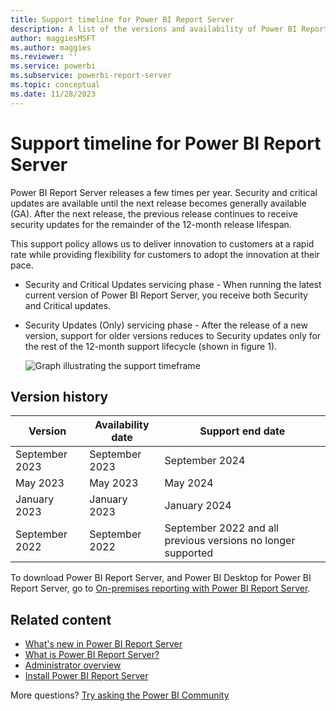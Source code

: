 ```yaml
---
title: Support timeline for Power BI Report Server
description: A list of the versions and availability of Power BI Report Server.
author: maggiesMSFT
ms.author: maggies
ms.reviewer: ''
ms.service: powerbi
ms.subservice: powerbi-report-server
ms.topic: conceptual
ms.date: 11/28/2023
---
```


# Support timeline for Power BI Report Server

Power BI Report Server releases a few times per year. Security and critical updates are available until the next release becomes generally available (GA). After the next release, the previous release continues to receive security updates for the remainder of the 12-month release lifespan.

This support policy allows us to deliver innovation to customers at a rapid rate while providing flexibility for customers to adopt the innovation at their pace.

* Security and Critical Updates servicing phase - When running the latest current version of Power BI Report Server, you receive both Security and Critical updates.
* Security Updates (Only) servicing phase - After the release of a new version, support for older versions reduces to Security updates only for the rest of the 12-month support lifecycle (shown in figure 1).

    ![Graph illustrating the support timeframe](media/support-timeline/report-server-support-timeline-overall.png)

## Version history

| **Version** | **Availability date** | **Support end date** |
| --- | --- | --- |
| September 2023 | September 2023 | September 2024|
| May 2023 | May 2023 | May 2024|
| January 2023 | January 2023 | January 2024|
| September 2022 | September 2022 | September 2022 and all previous versions no longer supported|

To download Power BI Report Server, and Power BI Desktop for Power BI Report Server, go to [On-premises reporting with Power BI Report Server](https://powerbi.microsoft.com/report-server/).

## Related content

* [What's new in Power BI Report Server](whats-new.md)  
* [What is Power BI Report Server?](get-started.md)
* [Administrator overview](admin-handbook-overview.md)  
* [Install Power BI Report Server](install-report-server.md)  

More questions? [Try asking the Power BI Community](https://community.powerbi.com/)

